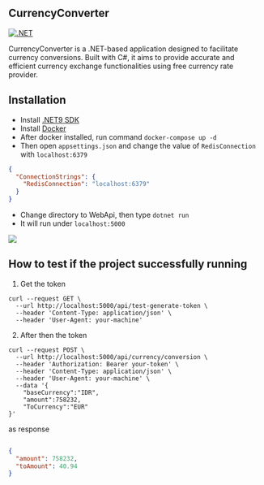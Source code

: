 ## CurrencyConverter

[![.NET](https://github.com/vendyp/CurrencyConverter/actions/workflows/dotnet.yml/badge.svg)](https://github.com/vendyp/CurrencyConverter/actions/workflows/dotnet.yml)

CurrencyConverter is a .NET-based application designed to facilitate currency conversions. Built with C#, it aims to
provide accurate and efficient currency exchange functionalities using free currency rate provider.

## Installation

- Install [.NET9 SDK](https://dotnet.microsoft.com/en-us/download/dotnet/9.0)
- Install [Docker](https://docs.docker.com/get-started/get-docker/)
- After docker installed, run command ``docker-compose up -d``
- Then open ``appsettings.json`` and change the value of `RedisConnection` with `localhost:6379`

```json
{
  "ConnectionStrings": {
    "RedisConnection": "localhost:6379"
  }
}
```

- Change directory to WebApi, then type `dotnet run`
- It will run under `localhost:5000`

![](https://github.com/vendyp/CurrencyConverter/tree/main/.github/workflows/images/running.png)

## How to test if the project successfully running

1. Get the token

```curl
curl --request GET \
  --url http://localhost:5000/api/test-generate-token \
  --header 'Content-Type: application/json' \
  --header 'User-Agent: your-machine'
```

2. After then the token

```curl
curl --request POST \
  --url http://localhost:5000/api/currency/conversion \
  --header 'Authorization: Bearer your-token' \
  --header 'Content-Type: application/json' \
  --header 'User-Agent: your-machine' \
  --data '{
	"baseCurrency":"IDR",
	"amount":758232,
	"ToCurrency":"EUR"
}'
```

as response

```json

{
  "amount": 758232,
  "toAmount": 40.94
}
```